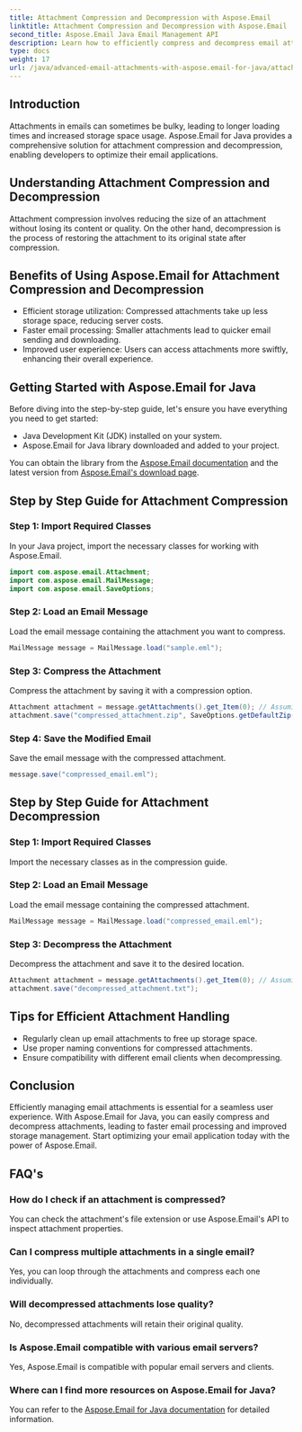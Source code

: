 ```yaml
---
title: Attachment Compression and Decompression with Aspose.Email
linktitle: Attachment Compression and Decompression with Aspose.Email
second_title: Aspose.Email Java Email Management API
description: Learn how to efficiently compress and decompress email attachments using Aspose.Email for Java. Enhance user experience with optimized storage and faster processing.
type: docs
weight: 17
url: /java/advanced-email-attachments-with-aspose.email-for-java/attachment-compression-and-decompression/
---
```


## Introduction

Attachments in emails can sometimes be bulky, leading to longer loading times and increased storage space usage. Aspose.Email for Java provides a comprehensive solution for attachment compression and decompression, enabling developers to optimize their email applications.

## Understanding Attachment Compression and Decompression

Attachment compression involves reducing the size of an attachment without losing its content or quality. On the other hand, decompression is the process of restoring the attachment to its original state after compression.

## Benefits of Using Aspose.Email for Attachment Compression and Decompression

- Efficient storage utilization: Compressed attachments take up less storage space, reducing server costs.
- Faster email processing: Smaller attachments lead to quicker email sending and downloading.
- Improved user experience: Users can access attachments more swiftly, enhancing their overall experience.

## Getting Started with Aspose.Email for Java

Before diving into the step-by-step guide, let's ensure you have everything you need to get started:

- Java Development Kit (JDK) installed on your system.
- Aspose.Email for Java library downloaded and added to your project.

You can obtain the library from the [Aspose.Email documentation](https://reference.aspose.com/email/java/) and the latest version from [Aspose.Email's download page](https://releases.aspose.com/email/java/).

## Step by Step Guide for Attachment Compression

### Step 1: Import Required Classes

In your Java project, import the necessary classes for working with Aspose.Email.

```java
import com.aspose.email.Attachment;
import com.aspose.email.MailMessage;
import com.aspose.email.SaveOptions;
```

### Step 2: Load an Email Message

Load the email message containing the attachment you want to compress.

```java
MailMessage message = MailMessage.load("sample.eml");
```

### Step 3: Compress the Attachment

Compress the attachment by saving it with a compression option.

```java
Attachment attachment = message.getAttachments().get_Item(0); // Assuming the first attachment
attachment.save("compressed_attachment.zip", SaveOptions.getDefaultZip());
```

### Step 4: Save the Modified Email

Save the email message with the compressed attachment.

```java
message.save("compressed_email.eml");
```

## Step by Step Guide for Attachment Decompression

### Step 1: Import Required Classes

Import the necessary classes as in the compression guide.

### Step 2: Load an Email Message

Load the email message containing the compressed attachment.

```java
MailMessage message = MailMessage.load("compressed_email.eml");
```

### Step 3: Decompress the Attachment

Decompress the attachment and save it to the desired location.

```java
Attachment attachment = message.getAttachments().get_Item(0); // Assuming the first attachment
attachment.save("decompressed_attachment.txt");
```

## Tips for Efficient Attachment Handling

- Regularly clean up email attachments to free up storage space.
- Use proper naming conventions for compressed attachments.
- Ensure compatibility with different email clients when decompressing.

## Conclusion

Efficiently managing email attachments is essential for a seamless user experience. With Aspose.Email for Java, you can easily compress and decompress attachments, leading to faster email processing and improved storage management. Start optimizing your email application today with the power of Aspose.Email.

## FAQ's

### How do I check if an attachment is compressed?

You can check the attachment's file extension or use Aspose.Email's API to inspect attachment properties.

### Can I compress multiple attachments in a single email?

Yes, you can loop through the attachments and compress each one individually.

### Will decompressed attachments lose quality?

No, decompressed attachments will retain their original quality.

### Is Aspose.Email compatible with various email servers?

Yes, Aspose.Email is compatible with popular email servers and clients.

### Where can I find more resources on Aspose.Email for Java?

You can refer to the [Aspose.Email for Java documentation](https://reference.aspose.com/email/java/) for detailed information.
